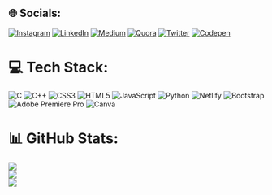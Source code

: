 
## 🌐 Socials:
[![Instagram](https://img.shields.io/badge/Instagram-%23E4405F.svg?logo=Instagram&logoColor=white)](https://instagram.com/anilkody) [![LinkedIn](https://img.shields.io/badge/LinkedIn-%230077B5.svg?logo=linkedin&logoColor=white)](https://linkedin.com/in/anilkody) [![Medium](https://img.shields.io/badge/Medium-12100E?logo=medium&logoColor=white)](https://medium.com/@anilkody) [![Quora](https://img.shields.io/badge/Quora-%23B92B27.svg?logo=Quora&logoColor=white)](https://quora.com/profile/anilkody) [![Twitter](https://img.shields.io/badge/Twitter-%231DA1F2.svg?logo=Twitter&logoColor=white)](https://twitter.com/anilkody) [![Codepen](https://img.shields.io/badge/Codepen-000000?style=for-the-badge&logo=codepen&logoColor=white)](https://codepen.io/anilkody) 

# 💻 Tech Stack:
![C](https://img.shields.io/badge/c-%2300599C.svg?style=for-the-badge&logo=c&logoColor=white) ![C++](https://img.shields.io/badge/c++-%2300599C.svg?style=for-the-badge&logo=c%2B%2B&logoColor=white) ![CSS3](https://img.shields.io/badge/css3-%231572B6.svg?style=for-the-badge&logo=css3&logoColor=white) ![HTML5](https://img.shields.io/badge/html5-%23E34F26.svg?style=for-the-badge&logo=html5&logoColor=white) ![JavaScript](https://img.shields.io/badge/javascript-%23323330.svg?style=for-the-badge&logo=javascript&logoColor=%23F7DF1E) ![Python](https://img.shields.io/badge/python-3670A0?style=for-the-badge&logo=python&logoColor=ffdd54) ![Netlify](https://img.shields.io/badge/netlify-%23000000.svg?style=for-the-badge&logo=netlify&logoColor=#00C7B7) ![Bootstrap](https://img.shields.io/badge/bootstrap-%23563D7C.svg?style=for-the-badge&logo=bootstrap&logoColor=white) ![Adobe Premiere Pro](https://img.shields.io/badge/Adobe%20Premiere%20Pro-9999FF.svg?style=for-the-badge&logo=Adobe%20Premiere%20Pro&logoColor=white) ![Canva](https://img.shields.io/badge/Canva-%2300C4CC.svg?style=for-the-badge&logo=Canva&logoColor=white)
# 📊 GitHub Stats:
![](https://github-readme-stats.vercel.app/api?username=anilkody&theme=dark&hide_border=false&include_all_commits=false&count_private=false)<br/>
![](https://github-readme-streak-stats.herokuapp.com/?user=anilkody&theme=dark&hide_border=false)<br/>
![](https://github-readme-stats.vercel.app/api/top-langs/?username=anilkody&theme=dark&hide_border=false&include_all_commits=false&count_private=false&layout=compact)
